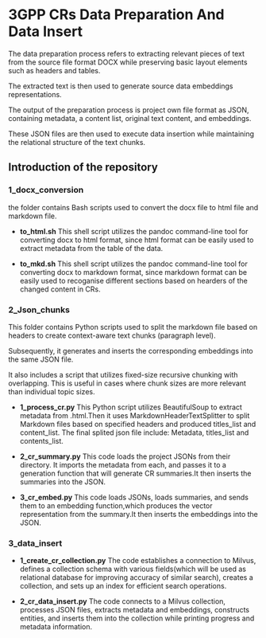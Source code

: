 # 3GPP CRs Data Preparation And Data Insert

The data preparation process refers to extracting relevant pieces of text from the source file format DOCX while preserving basic layout elements such as headers and tables.

The extracted text is then used to generate source data embeddings representations.

The output of the preparation process is project own file format as JSON, containing metadata, a content list, original text content, and embeddings.

These JSON files are then used to execute data insertion while maintaining the relational structure of the text chunks.

## Introduction of the repository

### 1_docx_conversion

the folder contains Bash scripts used to convert the docx file to html file and markdown file.

- **to_html.sh**
  This shell script utilizes the pandoc command-line tool for converting docx to html format, since html format can be easily used to extract metadata from the table of the data.

- **to_mkd.sh**
  This shell script utilizes the pandoc command-line tool for converting docx to markdown format, since markdown format can be easily used to recoganise different sections based on hearders of the changed content in CRs.

### 2_Json_chunks

This folder contains Python scripts used to split the markdown file based on headers to create context-aware text chunks (paragraph level).

Subsequently, it generates and inserts the corresponding embeddings into the same JSON file.

It also includes a script that utilizes fixed-size recursive chunking with overlapping. This is useful in cases where chunk sizes are more relevant than individual topic sizes.

- **1_process_cr.py**
  This Python script utilizes BeautifulSoup to extract metadata from .html.Then it uses MarkdownHeaderTextSplitter to split Markdown files based on specified headers and produced titles_list and content_list. The final splited json file include: Metadata, titles_list and contents_list.

- **2_cr_summary.py**
  This code loads the project JSONs from their directory. It imports the metadata from each, and passes it to a generation function that will generate CR summaries.It then inserts the summaries into the JSON.

- **3_cr_embed.py**
  This code loads JSONs, loads summaries, and sends them to an embedding function,which produces the vector representation from the summary.It then inserts the embeddings into the JSON.

### 3_data_insert

- **1_create_cr_collection.py**
  The code establishes a connection to Milvus, defines a collection schema with various fields(which will be used as relational database for improving accuracy of similar search), creates a collection, and sets up an index for efficient search operations.

- **2_cr_data_insert.py**
  The code connects to a Milvus collection, processes JSON files, extracts metadata and embeddings, constructs entities, and inserts them into the collection while printing progress and metadata information.
